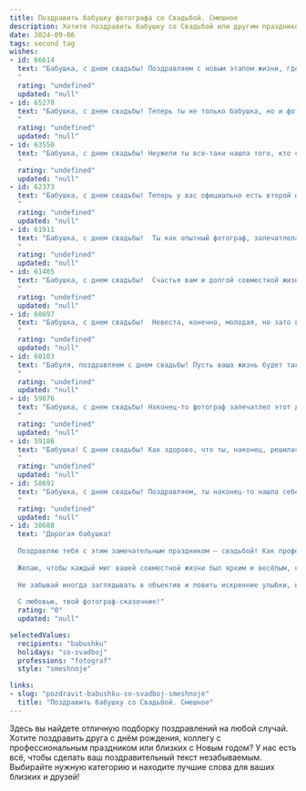 ```yaml
---
title: Поздравить бабушку фотографа со Свадьбой. Смешное
description: Хотите поздравить бабушку со Свадьбой или другим праздником? Наш ИИ создаст незабываемое поздравление, а вы обязательно выделитесь среди других.  
date: 2024-09-06
tags: second tag
wishes:
- id: 66614
  text: "Бабушка, с днем свадьбы! Поздравляем с новым этапом жизни, где фотосессии будут проходить не только по случаю, но и просто так, потому что теперь у тебя есть личный фотограф, который не только умеет ловить свет, но и всегда найдет нужные слова! Желаем, чтобы эта свадьба стала самой яркой фотографией в вашей семейной фотоальбоме!
  "
  rating: "undefined"
  updated: "null"
- id: 65278
  text: "Бабушка, с днем свадьбы! Теперь ты не только бабушка, но и фотограф-свадебник! 😜 Надеюсь, все гости вышли красивыми на снимках, а ты успела запечатлеть все важные моменты, даже те, которые тебе внук запретил фотографировать. 😉 🎉
  "
  rating: "undefined"
  updated: "null"
- id: 63550
  text: "Бабушка, с днем свадьбы! Неужели ты все-таки нашла того, кто согласился фотографировать тебя в купальнике? 😄 Пусть твой новый брак будет таким же ярким и запоминающимся, как твои снимки! 😉
  "
  rating: "undefined"
  updated: "null"
- id: 62373
  text: "Бабушка, с днем свадьбы! Теперь у вас официально есть второй фотограф в семье, который будет ловить ваши самые неловкие моменты на камеру! 😄 Желаем вам счастливой семейной жизни, полную любовных фотосессий и красивых воспоминаний!
  "
  rating: "undefined"
  updated: "null"
- id: 61911
  text: "Бабушка, с днем свадьбы!  Ты как опытный фотограф, запечатлела лучшие моменты жизни, и вот – сама попала в кадр! Желаем, чтобы ваша семейная фотосессия длилась вечно, а улыбки на лицах были не менее яркими, чем свет от фотовспышки!
  "
  rating: "undefined"
  updated: "null"
- id: 61405
  text: "Бабушка, с днем свадьбы!  Счастья вам и долгой совместной жизни, чтобы вы как молодожены щелкали друг друга на камеру, как самые лучшие фотографы!))
  "
  rating: "undefined"
  updated: "null"
- id: 60897
  text: "Бабушка, с днем свадьбы!  Невеста, конечно, молодая, но зато вы - опытный фотограф, запечатлели все самые важные моменты! Пусть ваш брак будет таким же ярким и незабываемым, как ваши фотографии.
  "
  rating: "undefined"
  updated: "null"
- id: 60103
  text: "Бабуля, поздравляем с днем свадьбы! Пусть ваша жизнь будет такой же яркой и запоминающейся, как фотографии, которые вы делаете!  😉  Желаем вам море любви, улыбок и, конечно же, хороших фотографов! 🤣
  "
  rating: "undefined"
  updated: "null"
- id: 59876
  text: "Бабушка, с днем свадьбы! Наконец-то фотограф запечатлел этот день, пусть теперь и он получит свою долю славы 😎  Желаем молодым фотографий, полных счастья, а вам — внуков, полных энергии!
  "
  rating: "undefined"
  updated: "null"
- id: 59186
  text: "Бабушка! С днем свадьбы! Как здорово, что ты, наконец, решилась на этот шаг, и то, что твоей второй половинкой стал объектив, - это просто прекрасно! Теперь ты можешь снимать самые важные моменты вашей жизни и хранить их в объективе своей любви!
  "
  rating: "undefined"
  updated: "null"
- id: 58691
  text: "Бабушка, с днем свадьбы! Поздравляем, ты наконец-то нашла себе фотографа, который поймает все твои лучшие ракурсы! 😄📸
  "
  rating: "undefined"
  updated: "null"
- id: 38688
  text: "Дорогая бабушка!
  
  Поздравляю тебя с этим замечательным праздником — свадьбой! Как профессиональный фотограф, ты, безусловно, знаешь, что каждый кадр жизни — это шанс запечатлеть самые яркие моменты. А теперь ты сама стала главной героиней этого фотосета!
  
  Желаю, чтобы каждый миг вашей совместной жизни был ярким и весёлым, как твои лучшие снимки! Пусть ваша любовь растет, как число кадриков в фотоальбоме, а счастливые моменты складываются в целый фильм, полон смеха, смайлов и, конечно, красивых фильтров!
  
  Не забывай иногда заглядывать в объектив и ловить искренние улыбки, ведь так важно видеть, как хороша жизнь вокруг!
  
  С любовью, твой фотограф-сказочник!"
  rating: "0"
  updated: "null"

selectedValues:
  recipients: "babushku"
  holidays: "so-svadboj"
  professions: "fotograf"
  style: "smeshnoje"

links:
- slug: "pozdravit-babushku-so-svadboj-smeshnoje"
  title: "Поздравить бабушку со Свадьбой. Смешное"
---
```


Здесь вы найдете отличную подборку поздравлений на любой случай. 
Хотите поздравить друга с днём рождения, коллегу с профессиональным праздником или близких с Новым годом? У нас есть всё, чтобы сделать ваш поздравительный текст незабываемым. Выбирайте нужную категорию и находите лучшие слова для ваших близких и друзей!
